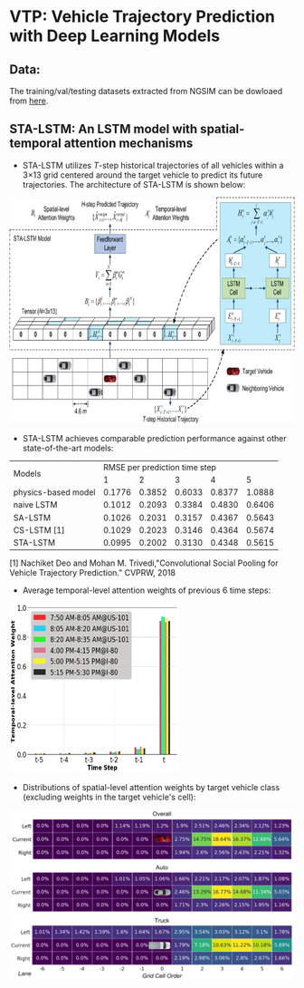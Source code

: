 # VTP: Vehicle Trajectory Prediction with Deep Learning Models

## Data:
The training/val/testing datasets extracted from NGSIM can be dowloaed from [here](https://drive.google.com/open?id=1dFMpX8HeCradMaCh4h0bD60h8k3M65Fw).

## STA-LSTM: An LSTM model with spatial-temporal attention mechanisms
- STA-LSTM utilizes *T*-step historical trajectories of all vehicles within a 3×13 grid centered around the target vehicle to predict its future trajectories. The architecture of STA-LSTM is shown below:

<p float="centered">
  <img src="images/sta-lstm.png" width="750" height="400" />
</p>

- STA-LSTM achieves comparable prediction performance against other state-of-the-art models:


<table>
<tr>
<td rowspan=2>Models <td colspan=5>RMSE per prediction time step
<tr>
<td colspan=1>1 <td colspan=1>2<td colspan=1>3 <td colspan=1>4 <td colspan=1>5
<tr>
<td colspan=1>physics-based model <td colspan=1>0.1776 <td colspan=1>0.3852 <td colspan=1>0.6033 <td colspan=1>0.8377 <td colspan=1>1.0888
<tr>
<td colspan=1>naive LSTM <td colspan=1>0.1012 <td colspan=1>0.2093 <td colspan=1>0.3384 <td colspan=1>0.4830 <td colspan=1>0.6406
<tr>
<td colspan=1>SA-LSTM <td colspan=1>0.1026 <td colspan=1>0.2031 <td colspan=1>0.3157 <td colspan=1>0.4367 <td colspan=1>0.5643
<tr>
<td colspan=1>CS-LSTM [1] <td colspan=1>0.1029 <td colspan=1>0.2023 <td colspan=1>0.3146 <td colspan=1>0.4364 <td colspan=1>0.5674
<tr>
<td colspan=1>STA-LSTM <td colspan=1>0.0995 <td colspan=1>0.2002 <td colspan=1>0.3130 <td colspan=1>0.4348 <td colspan=1>0.5615

</table>

[1] Nachiket Deo and Mohan M. Trivedi,"Convolutional Social Pooling for Vehicle Trajectory Prediction." CVPRW, 2018

- Average temporal-level attention weights of previous 6 time steps:

<p float="centered">
  <img src="images/temporal-weights.png" width="300" height="300" />
</p>

- Distributions of spatial-level attention weights by target vehicle class (excluding weights in the target vehicle's cell):

<p float="centered">
  <img src="images/spatial-class.png" width="750" height="300" />
</p>







